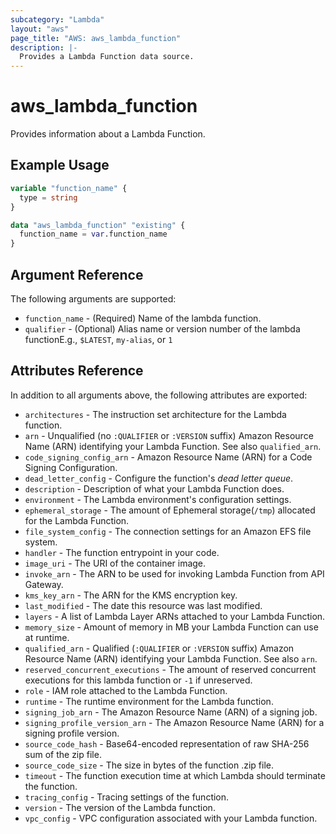 ```yaml
---
subcategory: "Lambda"
layout: "aws"
page_title: "AWS: aws_lambda_function"
description: |-
  Provides a Lambda Function data source.
---
```


# aws_lambda_function

Provides information about a Lambda Function.

## Example Usage

```terraform
variable "function_name" {
  type = string
}

data "aws_lambda_function" "existing" {
  function_name = var.function_name
}
```

## Argument Reference

The following arguments are supported:

* `function_name` - (Required) Name of the lambda function.
* `qualifier` - (Optional) Alias name or version number of the lambda functionE.g., `$LATEST`, `my-alias`, or `1`

## Attributes Reference

In addition to all arguments above, the following attributes are exported:

* `architectures` - The instruction set architecture for the Lambda function.
* `arn` - Unqualified (no `:QUALIFIER` or `:VERSION` suffix) Amazon Resource Name (ARN) identifying your Lambda Function. See also `qualified_arn`.
* `code_signing_config_arn` - Amazon Resource Name (ARN) for a Code Signing Configuration.
* `dead_letter_config` - Configure the function's *dead letter queue*.
* `description` - Description of what your Lambda Function does.
* `environment` - The Lambda environment's configuration settings.
* `ephemeral_storage` - The amount of Ephemeral storage(`/tmp`) allocated for the Lambda Function.
* `file_system_config` - The connection settings for an Amazon EFS file system.
* `handler` - The function entrypoint in your code.
* `image_uri` - The URI of the container image.
* `invoke_arn` - The ARN to be used for invoking Lambda Function from API Gateway.
* `kms_key_arn` - The ARN for the KMS encryption key.
* `last_modified` - The date this resource was last modified.
* `layers` - A list of Lambda Layer ARNs attached to your Lambda Function.
* `memory_size` - Amount of memory in MB your Lambda Function can use at runtime.
* `qualified_arn` - Qualified (`:QUALIFIER` or `:VERSION` suffix) Amazon Resource Name (ARN) identifying your Lambda Function. See also `arn`.
* `reserved_concurrent_executions` - The amount of reserved concurrent executions for this lambda function or `-1` if unreserved.
* `role` - IAM role attached to the Lambda Function.
* `runtime` - The runtime environment for the Lambda function.
* `signing_job_arn` - The Amazon Resource Name (ARN) of a signing job.
* `signing_profile_version_arn` - The Amazon Resource Name (ARN) for a signing profile version.
* `source_code_hash` - Base64-encoded representation of raw SHA-256 sum of the zip file.
* `source_code_size` - The size in bytes of the function .zip file.
* `timeout` - The function execution time at which Lambda should terminate the function.
* `tracing_config` - Tracing settings of the function.
* `version` - The version of the Lambda function.
* `vpc_config` - VPC configuration associated with your Lambda function.
